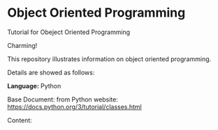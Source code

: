 # Object Oriented Programming
Tutorial for Obeject Oriented Programming


Charming!

This repository illustrates information on object oriented programming.

Details are showed as follows:

**Language:** Python

Base Document: from Python website: https://docs.python.org/3/tutorial/classes.html

Content:
